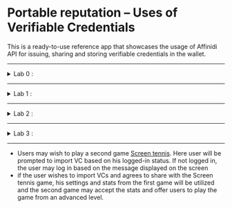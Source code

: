 # Portable reputation – Uses of Verifiable Credentials

This is a ready-to-use reference app that showcases the usage of Affinidi API for issuing, sharing and storing verifiable credentials in the wallet.

---
<details>
  <summary> Lab 0 : </summary>

## Pre-Requisite

To run this lab you need to set up the Issuer credentials. 
To Know more about Issuer, [click here](https://academy.affinidi.com/what-are-verifiable-credentials-79f1846a7b9#:~:text=about%20these%20entities.-,Issuer,-An%20issuer%20is)

 To set up issuer credentials, you need PROJECT_ID, PROJECT_DID, API_KEY_HASH

you will use Affnidi's VS code extension tool to generate these required data.
#### Please follow the instruction below.

You need to have the following installed on your machine:

- [NodeJs v16 and higher](https://nodejs.org). (it's recommended to use [nvm](https://github.com/nvm-sh/nvm))
- [VS Code](https://code.visualstudio.com/)

Instal Affinidi extension from extension marketplace:

```
Go to to extension market place and search Affinidi or Affinidi.affinidi
or browse https://marketplace.visualstudio.com/items?itemName=Affinidi.affinidi
```
[Affinidi's VS Code Extension](https://marketplace.visualstudio.com/items?itemName=Affinidi.affinidi)

To use the extension, you first need to create an Affinidi account and a project

```
To do that, click on Affinidi logo in sidebar, then click on “Create an account with Affinidi”, 

enter your email and the OTP code that you received in your inbox.
```
![alt text](https://github.com/affinidi/vscode-extension/raw/HEAD/media/docs/create_account.png "")

Once the account is created, a project named Default Project will be created automatically. As part of it, a digital identity will be created for you – your personal DID.
Initially, the Default Project will be set as your Active Project.

![alt text](https://github.com/affinidi/vscode-extension/raw/HEAD/media/docs/default_project.png)
![alt text](https://github.com/affinidi/vscode-extension/raw/HEAD/media/docs/inactive_projects.png)



Either create a new project or use the default project. 
To get the project details. click on the default project below.

<img width="1075" alt="image" src="https://user-images.githubusercontent.com/1314582/236203164-f3a74bb0-be58-4daf-a07b-8beb24ec8bc7.png">
Take the values of PROJECT_ID, PROJECT_DID, and API_KEY_HASH from here to use later in the gaming project. 

---


## Setup Project 
Setting up the reference app is easy, just follow these steps:  
1. Clone the repo:
    ```
    $ git clone https://github.com/sanjay95/gaming-portable-reputation.git
    $ cd gaming-portable-reputation
    
    ```
2. Install the dependencies:
    ```
    $ npm install
    ```
3. Create a `.env` file:
    ```
    $ cp .env.example .env
    ```
   **Enter values for `PROJECT_ID`, `PROJECT_DID` and `API_KEY_HASH` from your Affinidi project **properties** from the previous steps. you can also use [CLI](https://github.com/affinidi/affinidi-cli) to create the project.
    
 4. Launch the app:
The app will be available locally on http://localhost:3000.

</details>

---
<details>
  <summary> Lab 1 : </summary>

## Use the project to Issue and store Verifiable Credentials 

This is a simple web app with user registration and two simple games.
You can play games without login, but game stats and settings will not be saved. 


There will be a total of three types of Verifiable credentials created. 

1. Studio Profile
2. GameSetting
3. GameStats

### Creating studio profile and Issuing ProfileVC

- browse the application at http://localhost:3000.
- click on the JOIN OUR TEAM button 
- enter your email and provide the OTP
- the first login will prompt you to complete the profile (here Studio profile VC will be issued to the logged-in user's wallet)

As soon as you save your profile, your wallet will be active with profile VC. 
You can browse [wallet credentials](http://localhost:3000/wallet) to view the credentials issued to you and stored in your wallet. 

### `Issuance` 
```typescript
//pages/components/StudioProfileSetup/useProfile.ts
const {
      data: { vc },
    } = await axios<{ vc: VerifiableCredential }>(
      '/api/data-providers/StudioProfile/issue-vc',
      {
        method: 'POST',
        data: {
          holderDid,
          useremail,
          usermobile,
          userName,
          userage,
          usercountry,
          usercity,
        },
      },
    )

    // make unsigned VC
    //pages/api/data-providers/StudioProfile/issue-vc.page.ts
     const unsignedStudioProfileVc = generateStudioProfileVc(
    holderDid,
    credentialSubject
  )

  //sign credentials 
  //pages/api/data-providers/StudioProfile/issue-vc.page.ts
  const { vc } = await cloudWalletClient.signCredential(
    { vc: unsignedStudioProfileVc },
    { accessToken: cloudWalletAccessToken }
  )

// Final call to Affinidi API from Issuer for signing
//pages/api/clients/cloud-wallet-client.ts
signCredential: async (input: { vc: VerifiableCredential }, options: Options): Promise<{ vc: VerifiableCredential }> => {
    const {
      data: { signedCredential: vc },
    } = await axios<{ signedCredential: VerifiableCredential }>(
      `${cloudWalletApiUrl}/v1/wallet/sign-credential`,
      {
        method: 'POST',
        headers: {
          'Api-Key': apiKeyHash,
          Authorization: options.accessToken,
        },
        data: {
          unsignedCredential: input.vc,
        },
      }
    )

    return { vc }
  }

```
### `Storage`


```typescript
//Store signed credentials in user wallet
//pages/components/StudioProfileSetup/useProfile.ts
 await axios('/api/cloud-wallet/store-vc', {
      method: 'POST',
      headers: createCloudWalletAuthenticationHeaders(),
      data: { vc },
    })

//Final call to Affinidi API from holder to store the given VC in wallet
//pages/api/clients/cloud-wallet-client.ts
  storeCredentials: async (
    input: { vcs: VerifiableCredential[] },
    options: Options
  ): Promise<void> => {
    await axios<void>(`${cloudWalletApiUrl}/v1/wallet/credentials`, {
      method: 'POST',
      headers: {
        'Api-Key': apiKeyHash,
        Authorization: options.accessToken,
      },
      data: {
        data: input.vcs,
      },
    })
  }

```
</details>

---

<details>
  <summary> Lab 2 : </summary>

  ## Issue Game Settings as digital credentials

- Click on the first game [Board tennis](http://localhost:3000/Games/game1). This is a simulated game where the game level and no. of hours played will keep increasing which simulates actual game hours.
  - To make the system play as both players, ``press 0``
 - you may change the game settings like Theme color, game sound and Alias, these settings will be issued as VC to your wallet only if you press the `save settings` button 
 - Once you press the save settings button, a VC is issued by the application and stored in your credentials wallet.
 - you may check the newly issued VC from the menu [wallet credentials](http://localhost:3000/wallet)](http://localhost:3000/wallet)

## `Issuance of game settings as VC`

```typescript
//Game settings type
//types/vc.ts
type Preferences = {
    gamename?: string
    vcId?: string
    nickname: string
    themecolor: string
    gamevolume: string
}

// Internal call to use game settings to issue as VC 
//pages/Games/game1/components/SaveGamePreferences.tsx
await axios(
                `/api/game/export-preferences`,
                {
                    method: "POST",
                    headers,
                    data: preferences,
                }
            );
```
#### `Backend API Operation to Get access token of User's Wallet and Project wallet create Unsinged VC, sign Unsigned VC using project credentials, store signed VC in user's wallet using user's wallet credentials `

```typescript
//pages/api/game/export-preferences.page.ts
```
   #### `Getting access token of user wallet to store VC `
```typescript
  const accessToken = authenticateCloudWallet(req);
```
   #### `creating Unsinged VC`
 ```typescript 
const preferenceVc = await generatePreferencesVc(
            holderDid.did,
            preferences
        );
```
  #### `getting access token of Project's wallet to sign VC `

```typescript 
const {
            wallet: { accessToken: cloudWalletAccessToken },
```
   #### `signing VC using the project's credentials`   
     
```typescript 
        
const { vc } = await cloudWalletClient.signCredential(
            { vc: preferenceVc },
            { accessToken: cloudWalletAccessToken }
        );
```
 #### `storing signed VC in the user's wallet by calling to wallet client function `
 
```typescript 
 await cloudWalletClient.storeCredentials(
            {
                vcs: [vc as VerifiableCredential],
            },
            { accessToken }
        );

        success = true;
            
```


</details>

---

<details>
  <summary> Lab 3 : </summary>

## Request credentials to provide a seamless experience
 - While Still logged in go to the second game [Screen](http://localhost:3000/Games/game2) tennis](http://localhost:3000/Games/game2)
 - You may play the game here and build your level with the default color profile and - settings 
 - The second game provides an option to import game reputation, game settings and profile VC if you already have it and use them to provide you a seamless transition from the previous game
 - once you click the import button following operation starts
    - A `Share REQUEST Token` for three types of VC is generated 
      - Studio profile VC
      - GameSettings VC
      - Game stats VC
    - Upon receiving the request token, the application checks if the user has the requested VCs.
    - Consent is taken from the user to share the available VC for requested VC types if the user has the VC in the wallet.
    - If user gives consent to share VC, a `Share RESPONSE Token` is generated using the user's wallet credentials. This token is passed to the game.
    - The game application validates the `RESPONSE` token against the `REQUEST` Token. If the token is valid, it will utilize the data from VC to offer a personalized gaming experience 

  </details>

  ---

- Users may wish to play a second game [Screen tennis](http://localhost:3000/Games/game2). Here user will be prompted to import VC based on his logged-in status. If not logged in, the user may log in based on the message displayed on the screen
- if the user wishes to import VCs and agrees to share with the Screen tennis game, his settings and stats from the first game will be utilized and the second game may accept the stats and offer users to play the game from an advanced level.
